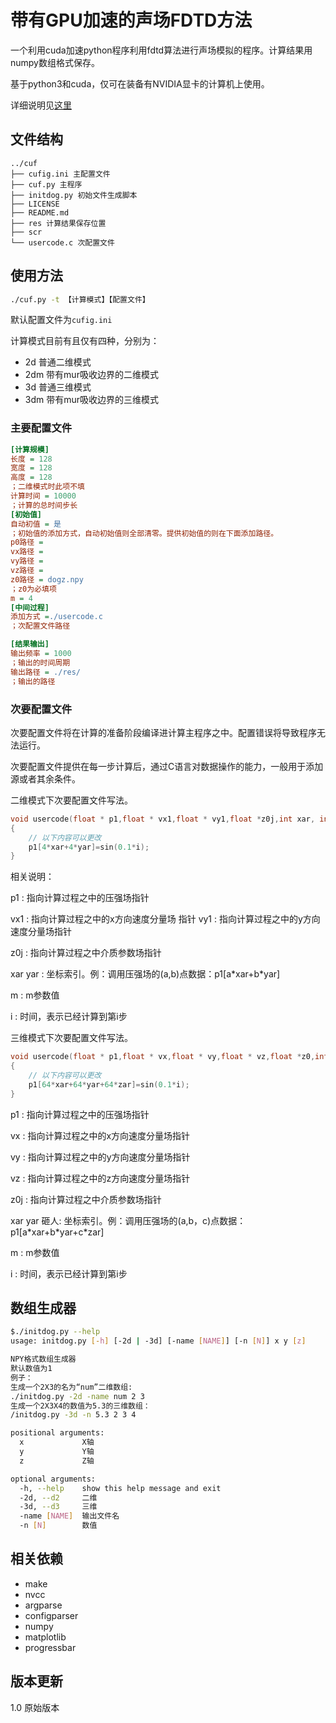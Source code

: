 # 带有GPU加速的声场FDTD方法

一个利用cuda加速python程序利用fdtd算法进行声场模拟的程序。计算结果用numpy数组格式保存。

基于python3和cuda，仅可在装备有NVIDIA显卡的计算机上使用。

详细说明见[这里](https://ybw2016v.github.io/cuf/)

## 文件结构

``` shell
../cuf
├── cufig.ini 主配置文件
├── cuf.py 主程序
├── initdog.py 初始文件生成脚本
├── LICENSE
├── README.md
├── res 计算结果保存位置
├── scr 
└── usercode.c 次配置文件
```


## 使用方法

``` bash
./cuf.py -t 【计算模式】【配置文件】

```
默认配置文件为`cufig.ini`

计算模式目前有且仅有四种，分别为：

* 2d   普通二维模式
* 2dm  带有mur吸收边界的二维模式
* 3d   普通三维模式
* 3dm  带有mur吸收边界的三维模式

### 主要配置文件

``` ini
[计算规模]
长度 = 128
宽度 = 128
高度 = 128
；二维模式时此项不填
计算时间 = 10000
；计算的总时间步长
[初始值]
自动初值 = 是
；初始值的添加方式，自动初始值则全部清零。提供初始值的则在下面添加路径。
p0路径 = 
vx路径 =
vy路径 = 
vz路径 =
z0路径 = dogz.npy
；z0为必填项
m = 4
[中间过程]
添加方式 =./usercode.c
；次配置文件路径

[结果输出]
输出频率 = 1000
；输出的时间周期
输出路径 = ./res/
；输出的路径
```

### 次要配置文件

次要配置文件将在计算的准备阶段编译进计算主程序之中。配置错误将导致程序无法运行。

次要配置文件提供在每一步计算后，通过C语言对数据操作的能力，一般用于添加源或者其余条件。

二维模式下次要配置文件写法。
``` C
void usercode(float * p1,float * vx1,float * vy1,float *z0j,int xar, int yar,float m,int i)
{
    // 以下内容可以更改
    p1[4*xar+4*yar]=sin(0.1*i);
}

```

相关说明：

p1  : 指向计算过程之中的压强场指针

vx1 : 指向计算过程之中的x方向速度分量场
指针
vy1 : 指向计算过程之中的y方向速度分量场指针

z0j : 指向计算过程之中介质参数场指针

xar yar : 坐标索引。例：调用压强场的(a,b)点数据：p1[a\*xar+b\*yar]

m : m参数值

i : 时间，表示已经计算到第i步


三维模式下次要配置文件写法。

``` C
void usercode(float * p1,float * vx,float * vy,float * vz,float *z0,int xar,  int yar,int zar,float m,int i)
{
    // 以下内容可以更改
    p1[64*xar+64*yar+64*zar]=sin(0.1*i);
}
```

p1  : 指向计算过程之中的压强场指针

vx : 指向计算过程之中的x方向速度分量场指针

vy : 指向计算过程之中的y方向速度分量场指针

vz : 指向计算过程之中的z方向速度分量场指针

z0j : 指向计算过程之中介质参数场指针

xar yar 砸人: 坐标索引。例：调用压强场的(a,b，c)点数据：p1[a\*xar+b\*yar+c\*zar]

m : m参数值

i : 时间，表示已经计算到第i步

## 数组生成器

```bash
$./initdog.py --help
usage: initdog.py [-h] [-2d | -3d] [-name [NAME]] [-n [N]] x y [z]

NPY格式数组生成器
默认数值为1
例子：
生成一个2X3的名为“num”二维数组:
./initdog.py -2d -name num 2 3
生成一个2X3X4的数值为5.3的三维数组：
/initdog.py -3d -n 5.3 2 3 4

positional arguments:
  x             X轴
  y             Y轴
  z             Z轴

optional arguments:
  -h, --help    show this help message and exit
  -2d, --d2     二维
  -3d, --d3     三维
  -name [NAME]  输出文件名
  -n [N]        数值

```

## 相关依赖

* make
* nvcc
* argparse
* configparser
* numpy
* matplotlib
* progressbar

## 版本更新

1.0 原始版本

